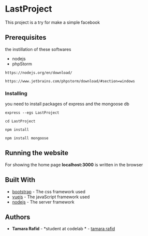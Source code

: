 # LastProject

This project is a try for  make a simple facebook 

## Prerequisites
the instillation of these softwares 
* nodejs
* phpStorm 
```
https://nodejs.org/en/download/
```

```
https://www.jetbrains.com/phpstorm/download/#section=windows
```

### Installing

you need to install packages of  express and the mongoose db

```
express --egs LastProject
```
```
cd LastProject
```

```
npm install
```
```
npm install mongoose
```

## Running the website 

For showing the home page  **localhost:3000** is written in the browser 

## Built With

* [bootstrap](https://getbootstrap.com/docs/4.0/getting-started/introduction/) - The css framework used
* [vuejs](https://maven.apache.org/) - The javaScript framework used 
* [nodejs](https://nodejs.org/en/docs/) - The server framework

## Authors

* **Tamara Rafid** - *student at codelab * - [tamara rafid](https://github.com/tamaraRafid)
